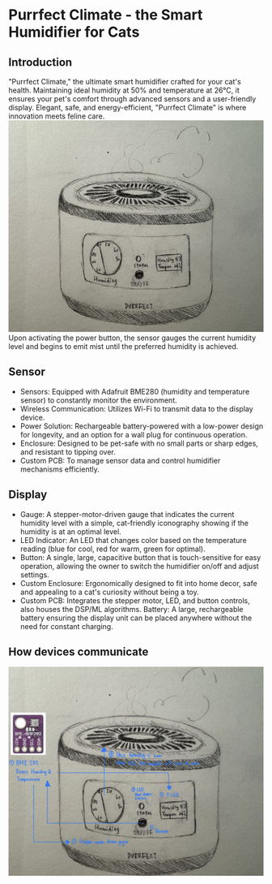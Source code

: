 # Purrfect Climate - the Smart Humidifier for Cats
## Introduction
"Purrfect Climate," the ultimate smart humidifier crafted for your cat's health. Maintaining ideal humidity at 50% and temperature at 26°C, it ensures your pet's comfort through advanced sensors and a user-friendly display. Elegant, safe, and energy-efficient, "Purrfect Climate" is where innovation meets feline care.
![Purrfect](./assets/purrfect.png)
Upon activating the power button, the sensor gauges the current humidity level and begins to emit mist until the preferred humidity is achieved.

## Sensor
- Sensors: Equipped with Adafruit BME280 (humidity and temperature sensor) to constantly monitor the environment.
- Wireless Communication: Utilizes Wi-Fi to transmit data to the display device.
- Power Solution: Rechargeable battery-powered with a low-power design for longevity, and an option for a wall plug for continuous operation.
- Enclosure: Designed to be pet-safe with no small parts or sharp edges, and resistant to tipping over.
- Custom PCB: To manage sensor data and control humidifier mechanisms efficiently.

## Display
- Gauge: A stepper-motor-driven gauge that indicates the current humidity level with a simple, cat-friendly iconography showing if the humidity is at an optimal level.
- LED Indicator: An LED that changes color based on the temperature reading (blue for cool, red for warm, green for optimal).
- Button: A single, large, capacitive button that is touch-sensitive for easy operation, allowing the owner to switch the humidifier on/off and adjust settings.
- Custom Enclosure: Ergonomically designed to fit into home decor, safe and appealing to a cat's curiosity without being a toy.
- Custom PCB: Integrates the stepper motor, LED, and button controls, also houses the DSP/ML algorithms.
Battery: A large, rechargeable battery ensuring the display unit can be placed anywhere without the need for constant charging.

## How devices communicate
![How device work](./assets/how_device_work.jpg)
